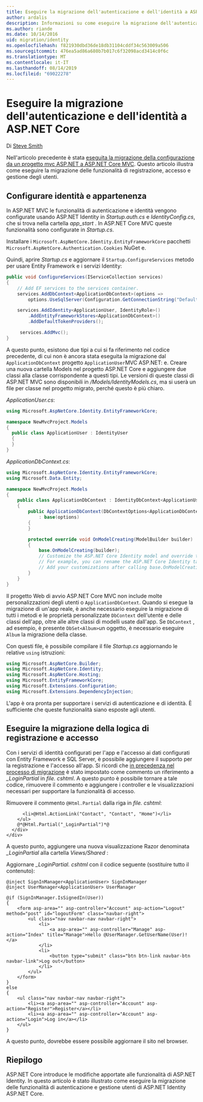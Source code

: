```yaml
---
title: Eseguire la migrazione dell'autenticazione e dell'identità a ASP.NET Core
author: ardalis
description: Informazioni su come eseguire la migrazione dell'autenticazione e dell'identità da un progetto MVC ASP.NET a un progetto MVC ASP.NET Core.
ms.author: riande
ms.date: 10/14/2016
uid: migration/identity
ms.openlocfilehash: f821930dbd36de18db31104cddf34c563009a506
ms.sourcegitcommit: 476ea5ad86a680b7b017c6f32098acd3414c0f6c
ms.translationtype: MT
ms.contentlocale: it-IT
ms.lasthandoff: 08/14/2019
ms.locfileid: "69022278"
---
```

# <a name="migrate-authentication-and-identity-to-aspnet-core"></a>Eseguire la migrazione dell'autenticazione e dell'identità a ASP.NET Core

Di [Steve Smith](https://ardalis.com/)

Nell'articolo precedente è stata [eseguita la migrazione della configurazione da un progetto mvc ASP.NET a ASP.NET Core MVC](xref:migration/configuration). Questo articolo illustra come eseguire la migrazione delle funzionalità di registrazione, accesso e gestione degli utenti.

## <a name="configure-identity-and-membership"></a>Configurare identità e appartenenza

In ASP.NET MVC le funzionalità di autenticazione e identità vengono configurate usando ASP.NET Identity in *Startup.auth.cs* e *IdentityConfig.cs*, che si trova nella cartella *app_start* . In ASP.NET Core MVC queste funzionalità sono configurate in *Startup.cs*.

Installare i `Microsoft.AspNetCore.Identity.EntityFrameworkCore` pacchetti `Microsoft.AspNetCore.Authentication.Cookies` NuGet e.

Quindi, aprire *Startup.cs* e aggiornare il `Startup.ConfigureServices` metodo per usare Entity Framework e i servizi Identity:

```csharp
public void ConfigureServices(IServiceCollection services)
{
    // Add EF services to the services container.
    services.AddDbContext<ApplicationDbContext>(options =>
        options.UseSqlServer(Configuration.GetConnectionString("DefaultConnection")));

    services.AddIdentity<ApplicationUser, IdentityRole>()
        .AddEntityFrameworkStores<ApplicationDbContext>()
        .AddDefaultTokenProviders();

     services.AddMvc();
}
```

A questo punto, esistono due tipi a cui si fa riferimento nel codice precedente, di cui non è ancora stata eseguita la migrazione dal `ApplicationDbContext` progetto `ApplicationUser`MVC ASP.NET: e. Creare una nuova cartella Models nel progetto ASP.NET Core e aggiungere due classi alla classe corrispondente a questi tipi. Le versioni di queste classi di ASP.NET MVC sono disponibili in */Models/IdentityModels.cs*, ma si userà un file per classe nel progetto migrato, perché questo è più chiaro.

*ApplicationUser.cs*:

```csharp
using Microsoft.AspNetCore.Identity.EntityFrameworkCore;

namespace NewMvcProject.Models
{
  public class ApplicationUser : IdentityUser
  {
  }
}
```

*ApplicationDbContext.cs*:

```csharp
using Microsoft.AspNetCore.Identity.EntityFrameworkCore;
using Microsoft.Data.Entity;

namespace NewMvcProject.Models
{
    public class ApplicationDbContext : IdentityDbContext<ApplicationUser>
    {
        public ApplicationDbContext(DbContextOptions<ApplicationDbContext> options)
            : base(options)
        {
        }

        protected override void OnModelCreating(ModelBuilder builder)
        {
            base.OnModelCreating(builder);
            // Customize the ASP.NET Core Identity model and override the defaults if needed.
            // For example, you can rename the ASP.NET Core Identity table names and more.
            // Add your customizations after calling base.OnModelCreating(builder);
        }
    }
}
```

Il progetto Web di avvio ASP.NET Core MVC non include molte personalizzazioni degli utenti o `ApplicationDbContext`. Quando si esegue la migrazione di un'app reale, è anche necessario eseguire la migrazione di tutti i metodi e le proprietà personalizzate `DbContext` dell'utente e delle classi dell'app, oltre alle altre classi di modelli usate dall'app. Se `DbContext` , ad esempio, è presente `DbSet<Album>`un oggetto, è necessario eseguire `Album` la migrazione della classe.

Con questi file, è possibile compilare il file *Startup.cs* aggiornando le relative `using` istruzioni:

```csharp
using Microsoft.AspNetCore.Builder;
using Microsoft.AspNetCore.Identity;
using Microsoft.AspNetCore.Hosting;
using Microsoft.EntityFrameworkCore;
using Microsoft.Extensions.Configuration;
using Microsoft.Extensions.DependencyInjection;
```

L'app è ora pronta per supportare i servizi di autenticazione e di identità. È sufficiente che queste funzionalità siano esposte agli utenti.

## <a name="migrate-registration-and-login-logic"></a>Eseguire la migrazione della logica di registrazione e accesso

Con i servizi di identità configurati per l'app e l'accesso ai dati configurati con Entity Framework e SQL Server, è possibile aggiungere il supporto per la registrazione e l'accesso all'app. Si ricordi che [in precedenza nel processo di migrazione](xref:migration/mvc#migrate-the-layout-file) è stato impostato come commento un riferimento a *_LoginPartial* in *file. cshtml*. A questo punto è possibile tornare a tale codice, rimuovere il commento e aggiungere i controller e le visualizzazioni necessari per supportare la funzionalità di accesso.

Rimuovere il commento `@Html.Partial` dalla riga in *file. cshtml*:

```cshtml
      <li>@Html.ActionLink("Contact", "Contact", "Home")</li>
    </ul>
    @*@Html.Partial("_LoginPartial")*@
  </div>
</div>
```

A questo punto, aggiungere una nuova visualizzazione Razor denominata *_LoginPartial* alla cartella *Views/Shared* :

Aggiornare *_LoginPartial. cshtml* con il codice seguente (sostituire tutto il contenuto):

```cshtml
@inject SignInManager<ApplicationUser> SignInManager
@inject UserManager<ApplicationUser> UserManager

@if (SignInManager.IsSignedIn(User))
{
    <form asp-area="" asp-controller="Account" asp-action="Logout" method="post" id="logoutForm" class="navbar-right">
        <ul class="nav navbar-nav navbar-right">
            <li>
                <a asp-area="" asp-controller="Manage" asp-action="Index" title="Manage">Hello @UserManager.GetUserName(User)!</a>
            </li>
            <li>
                <button type="submit" class="btn btn-link navbar-btn navbar-link">Log out</button>
            </li>
        </ul>
    </form>
}
else
{
    <ul class="nav navbar-nav navbar-right">
        <li><a asp-area="" asp-controller="Account" asp-action="Register">Register</a></li>
        <li><a asp-area="" asp-controller="Account" asp-action="Login">Log in</a></li>
    </ul>
}
```

A questo punto, dovrebbe essere possibile aggiornare il sito nel browser.

## <a name="summary"></a>Riepilogo

ASP.NET Core introduce le modifiche apportate alle funzionalità di ASP.NET Identity. In questo articolo è stato illustrato come eseguire la migrazione delle funzionalità di autenticazione e gestione utenti di ASP.NET Identity ASP.NET Core.
